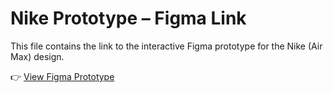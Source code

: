 # Nike Prototype – Figma Link

This file contains the link to the interactive Figma prototype for the Nike (Air Max) design.

👉 [View Figma Prototype](https://www.figma.com/proto/7213ncex3Dd2pUpb9rq24n/Air-Max?node-id=2-4&t=qHZ8MKsCpBsVKIGo-1&scaling=min-zoom&content-scaling=fixed&page-id=0%3A1)


